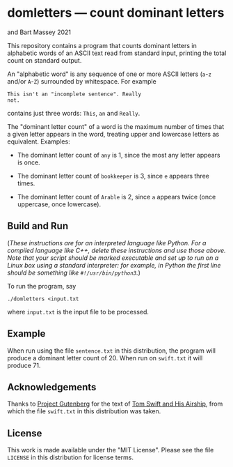 # domletters — count dominant letters
<Daniel Becerra> and Bart Massey 2021

This repository contains a program that counts dominant
letters in alphabetic words of an ASCII text read from
standard input, printing the total count on standard output.

An "alphabetic word" is any sequence of one or more
ASCII letters (`a`-`z` and/or `A`-`Z`) surrounded by
whitespace. For example

    This isn't an "incomplete sentence". Really
    not.

contains just three words: `This`, `an` and `Really`.

The "dominant letter count" of a word is the maximum number of
times that a given letter appears in the word, treating
upper and lowercase letters as equivalent. Examples:

* The dominant letter count of `any` is 1, since the most any
  letter appears is once.

* The dominant letter count of `bookkeeper` is 3, since `e`
  appears three times.

* The dominant letter count of `Arable` is 2, since `a`
  appears twice (once uppercase, once lowercase).


## Build and Run

(*These instructions are for an interpreted language like
Python. For a compiled language like C++, delete these
instructions and use those above. Note that your script
should be marked executable and set up to run on a Linux box
using a standard interpreter: for example, in Python the
first line should be something like `#!/usr/bin/python3`.*)

To run the program, say

    ./domletters <input.txt

where `input.txt` is the input file to be processed.

## Example

When run using the file `sentence.txt` in this distribution,
the program will produce a dominant letter count of 20. When
run on `swift.txt` it will produce 71.

## Acknowledgements

Thanks to [Project Gutenberg](http://gutenberg.org) for the
text of
[Tom Swift and His Airship](https://www.gutenberg.org/cache/epub/3005/pg3005.txt),
from which the file `swift.txt` in this distribution was
taken.

## License

This work is made available under the "MIT License". Please
see the file `LICENSE` in this distribution for license
terms.
